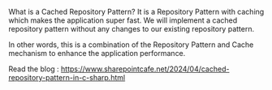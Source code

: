 What is a Cached Repository Pattern?
It is a Repository Pattern with caching which makes the application super fast. We will implement a cached repository pattern without any changes to our existing repository pattern.

In other words, this is a combination of the Repository Pattern and Cache mechanism to enhance the application performance.

Read the blog :
https://www.sharepointcafe.net/2024/04/cached-repository-pattern-in-c-sharp.html
